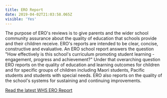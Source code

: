 ```yaml
---
title: ERO Report
date: 2019-04-02T21:03:58.065Z
visible: 'Yes'
---
```

The purpose of ERO's reviews is to give parents and the wider school community assurance about the quality of education that schools provide and their children receive. ERO's reports are intended to be clear, concise, constructive and evaluative. An ERO school report answers the question "How effectively is this school's curriculum promoting student learning - engagement, progress and achievement?" Under that overarching question ERO reports on the quality of education and learning outcomes for children and for specific groups of children including Maori students, Pacific students and students with special needs. ERO also reports on the quality of the school's systems for sustaining and continuing improvements.

[Read the latest WHS ERO Report](https://ero.govt.nz/institution/189/whanganui-high-school)
